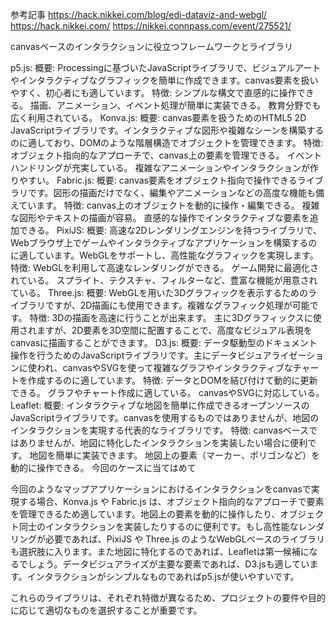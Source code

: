
参考記事
https://hack.nikkei.com/blog/edi-dataviz-and-webgl/
https://hack.nikkei.com/
https://nikkei.connpass.com/event/275521/

canvasベースのインタラクションに役立つフレームワークとライブラリ

p5.js:
概要: Processingに基づいたJavaScriptライブラリで、ビジュアルアートやインタラクティブなグラフィックを簡単に作成できます。canvas要素を扱いやすく、初心者にも適しています。
特徴:
シンプルな構文で直感的に操作できる。
描画、アニメーション、イベント処理が簡単に実装できる。
教育分野でも広く利用されている。
Konva.js:
概要: canvas要素を扱うためのHTML5 2D JavaScriptライブラリです。インタラクティブな図形や複雑なシーンを構築するのに適しており、DOMのような階層構造でオブジェクトを管理できます。
特徴:
オブジェクト指向的なアプローチで、canvas上の要素を管理できる。
イベントハンドリングが充実している。
複雑なアニメーションやインタラクションが作りやすい。
Fabric.js:
概要: canvas要素をオブジェクト指向で操作できるライブラリです。図形の描画だけでなく、編集やアニメーションなどの高度な機能も備えています。
特徴:
canvas上のオブジェクトを動的に操作・編集できる。
複雑な図形やテキストの描画が容易。
直感的な操作でインタラクティブな要素を追加できる。
PixiJS:
概要: 高速な2Dレンダリングエンジンを持つライブラリで、Webブラウザ上でゲームやインタラクティブなアプリケーションを構築するのに適しています。WebGLをサポートし、高性能なグラフィックを実現します。
特徴:
WebGLを利用して高速なレンダリングができる。
ゲーム開発に最適化されている。
スプライト、テクスチャ、フィルターなど、豊富な機能が用意されている。
Three.js:
概要: WebGLを用いた3Dグラフィックを表示するためのライブラリですが、2D描画にも使用できます。複雑なグラフィック処理が可能です。
特徴:
3Dの描画を高速に行うことが出来ます。
主に3Dグラフィックスに使用されますが、2D要素を3D空間に配置することで、高度なビジュアル表現をcanvasに描画することができます。
D3.js:
概要: データ駆動型のドキュメント操作を行うためのJavaScriptライブラリです。主にデータビジュアライゼーションに使われ、canvasやSVGを使って複雑なグラフやインタラクティブなチャートを作成するのに適しています。
特徴:
データとDOMを結び付けて動的に更新できる。
グラフやチャート作成に適している。
canvasやSVGに対応している。
Leaflet:
概要: インタラクティブな地図を簡単に作成できるオープンソースのJavaScriptライブラリです。canvasを使用するものではありませんが、地図のインタラクションを実現する代表的なライブラリです。
特徴:
canvasベースではありませんが、地図に特化したインタラクションを実装したい場合に便利です。
地図を簡単に実装できます。
地図上の要素（マーカー、ポリゴンなど）を動的に操作できる。
今回のケースに当てはめて

今回のようなマップアプリケーションにおけるインタラクションをcanvasで実現する場合、Konva.js や Fabric.js は、オブジェクト指向的なアプローチで要素を管理できるため適しています。地図上の要素を動的に操作したり、オブジェクト同士のインタラクションを実装したりするのに便利です。もし高性能なレンダリングが必要であれば、PixiJS や Three.js のようなWebGLベースのライブラリも選択肢に入ります。また地図に特化するのであれば、Leafletは第一候補になるでしょう。データビジュアライズが主要な要素であれば、D3.jsも適しています。インタラクションがシンプルなものであればp5.jsが使いやすいです。

これらのライブラリは、それぞれ特徴が異なるため、プロジェクトの要件や目的に応じて適切なものを選択することが重要です。



